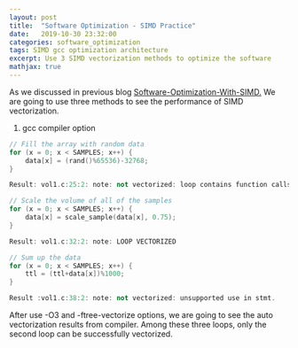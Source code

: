 ```yaml
---
layout: post
title:  "Software Optimization - SIMD Practice"
date:   2019-10-30 23:32:00
categories: software_optimization
tags: SIMD gcc optimization architecture
excerpt: Use 3 SIMD vectorization methods to optimize the software
mathjax: true
---
```


As we discussed in previous blog <a href="../Software-Optimization-With-SIMD">Software-Optimization-With-SIMD.</a>
We are going to use three methods to see the performance of SIMD vectorization.

1. gcc compiler option

```c++
// Fill the array with random data
for (x = 0; x < SAMPLES; x++) {
    data[x] = (rand()%65536)-32768;
}

Result: vol1.c:25:2: note: not vectorized: loop contains function calls or data references that cannot be analyzed
```

```c++
// Scale the volume of all of the samples
for (x = 0; x < SAMPLES; x++) {
    data[x] = scale_sample(data[x], 0.75);
}

Result: vol1.c:32:2: note: LOOP VECTORIZED
```

```c++
// Sum up the data
for (x = 0; x < SAMPLES; x++) {
    ttl = (ttl+data[x])%1000;
}

Result :vol1.c:38:2: note: not vectorized: unsupported use in stmt.
```

After use -O3 and -ftree-vectorize options, we are going to see the auto vectorization results from compiler. Among these three loops, only the second loop can be successfully vectorized. 

